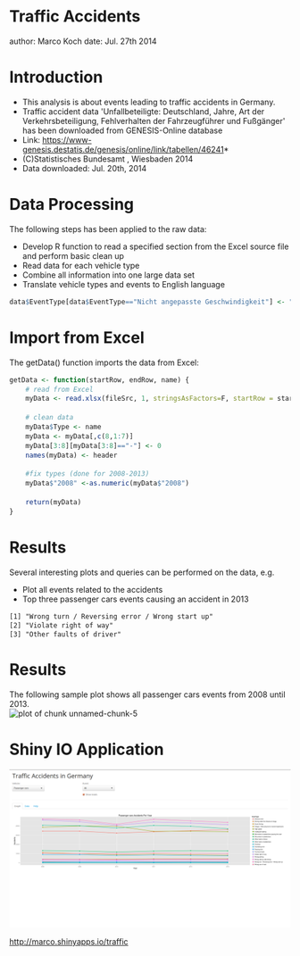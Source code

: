Traffic Accidents
========================================================
author: Marco Koch
date: Jul. 27th 2014

Introduction
========================================================
- This analysis is about events leading to traffic accidents in Germany. 
- Traffic accident data 'Unfallbeteiligte: Deutschland, Jahre, Art der Verkehrsbeteiligung, Fehlverhalten der Fahrzeugführer und Fußgänger' has been downloaded from GENESIS-Online database
- Link: https://www-genesis.destatis.de/genesis/online/link/tabellen/46241*
-  (C)Statistisches Bundesamt , Wiesbaden 2014
- Data downloaded: Jul. 20th, 2014

Data Processing
========================================================
The following steps has been applied to the raw data:

- Develop R function to read a specified section from the Excel source file and perform basic clean up
- Read data for each vehicle type
- Combine all information into one large data set
- Translate vehicle types and events to English language

```r
data$EventType[data$EventType=="Nicht angepasste Geschwindigkeit"] <- "High speed"
```

Import from Excel
========================================================
The getData() function imports the data from Excel:

```r
getData <- function(startRow, endRow, name) {
    # read from Excel
    myData <- read.xlsx(fileSrc, 1, stringsAsFactors=F, startRow = startRow, endRow = endRow, colIndex=columnsToRead)
    
    # clean data
    myData$Type <- name
    myData <- myData[,c(8,1:7)]
    myData[3:8][myData[3:8]=="-"] <- 0
    names(myData) <- header
    
    #fix types (done for 2008-2013)
    myData$"2008" <-as.numeric(myData$"2008")
    
    return(myData)
}
```

Results
========================================================
Several interesting plots and queries can be performed on the data, e.g.
- Plot all events related to the accidents
- Top three passenger cars events causing an accident in 2013


```
[1] "Wrong turn / Reversing error / Wrong start up"
[2] "Violate right of way"                         
[3] "Other faults of driver"                       
```

Results
========================================================
The following sample plot shows all passenger cars events from 2008 until 2013.
<img src="TrafficAccidents-figure/unnamed-chunk-5.png" title="plot of chunk unnamed-chunk-5" alt="plot of chunk unnamed-chunk-5" style="display: block; margin: auto;" />

Shiny IO Application
========================================================
<p><img src="ShinyIOScreen.png" alt="Screen"></p>
<a href="http://marco.shinyapps.io/traffic">http://marco.shinyapps.io/traffic</a>
